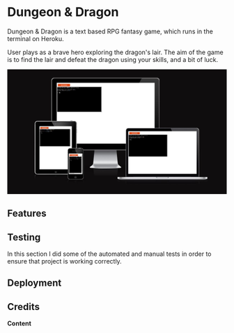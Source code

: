 # Dungeon & Dragon

Dungeon & Dragon is a text based RPG fantasy game, which runs in the terminal on Heroku.

User plays as a brave hero exploring the dragon's lair. The aim of the game is to find the lair and defeat the dragon using your skills, and a bit of luck.

![Heading](assets/images/heading.JPG)

## Features





## Testing

In this section I did some of the automated and manual tests in order to ensure that project is working correctly.










## Deployment




## Credits

**Content**






